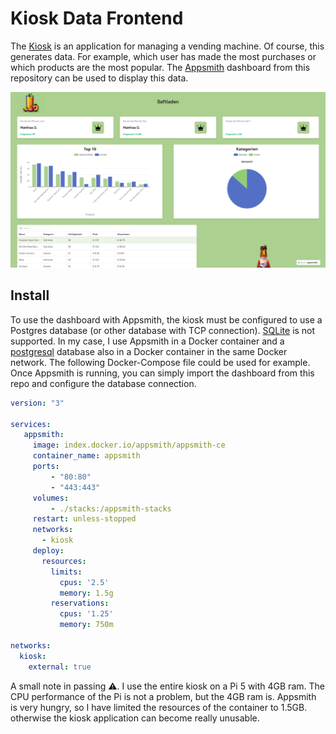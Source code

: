 # Kiosk Data Frontend

The [Kiosk](https://github.com/morzan1001/Kiosk) is an application for managing a vending machine. Of course, this generates data. For example, which user has made the most purchases or which products are the most popular. The [Appsmith](https://github.com/appsmithorg/appsmith) dashboard from this repository can be used to display this data.

![](assets/screenshot.png)

## Install

To use the dashboard with Appsmith, the kiosk must be configured to use a Postgres database (or other database with TCP connection). [SQLite](https://sqlite.org/) is not supported. In my case, I use Appsmith in a Docker container and a [postgresql](https://www.postgresql.org/) database also in a Docker container in the same Docker network. The following Docker-Compose file could be used for example. Once Appsmith is running, you can simply import the dashboard from this repo and configure the database connection. 

```yaml
version: "3"

services:
   appsmith:
     image: index.docker.io/appsmith/appsmith-ce
     container_name: appsmith
     ports:
         - "80:80"
         - "443:443"
     volumes:
         - ./stacks:/appsmith-stacks
     restart: unless-stopped
     networks:
       - kiosk
     deploy:
       resources:
         limits:
           cpus: '2.5'
           memory: 1.5g
         reservations:
           cpus: '1.25'
           memory: 750m

networks:
  kiosk:
    external: true

```

A small note in passing :warning:. I use the entire kiosk on a Pi 5 with 4GB ram. The CPU performance of the Pi is not a problem, but the 4GB ram is. Appsmith is very hungry, so I have limited the resources of the container to 1.5GB. otherwise the kiosk application can become really unusable. 
